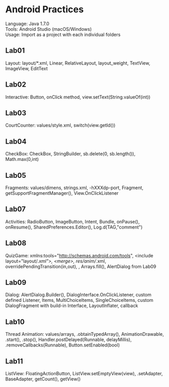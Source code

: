 # Android Practices

Language: Java 1.7.0  
Tools: Android Studio (macOS/Windows)  
Usage: Import as a project with each individual folders  

## Lab01
Layout: layout/*.xml, Linear, RelativeLayout, layout_weight, TextView, ImageView, EditText  

## Lab02
Interactive: Button, onClick method, view.setText(String.valueOf(int))  

## Lab03
CourtCounter: values/style.xml, switch(view.getId())  

## Lab04
CheckBox: CheckBox, StringBuilder, sb.delete(0, sb.length()), Math.max(0,int)  

## Lab05
Fragments: values/dimens, strings.xml, -hXXXdp-port, Fragment, getSupportFragmentManager(), View.OnClickListener  

## Lab07
Activities: RadioButton, ImageButton, Intent, Bundle, onPause(), onResume(), SharedPreferences.Editor(), Log.d(TAG,"comment")  

## Lab08
QuizGame: xmlns:tools="http://schemas.android.com/tools", \<include layout="layout/*.xml">, \<merge>, res/anim/*.xml, overridePendingTransition(in,out), <string-array>, Arrays.fill(), AlertDialog from Lab09  

## Lab09
Dialog: AlertDialog.Builder(), DialogInterface.OnClickListener, custom defined Listener, Items, MultiChoiceItems, SingleChoiceItems, custom DialogFragment with build-in Interface, LayoutInflater, callback  

## Lab10
Thread Animation: values/arrays, .obtainTypedArray(), AnimationDrawable, .start(), .stop(), Handler.postDelayed(Runnable, delayMillis), .removeCallbacks(Runnable), Button.setEnabled(bool)  

## Lab11
ListView: FloatingActionButton, ListView.setEmptyView(view), .setAdapter, BaseAdapter, getCount(), getView()  
